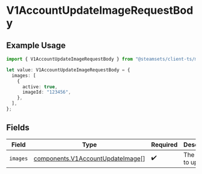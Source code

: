 # V1AccountUpdateImageRequestBody

## Example Usage

```typescript
import { V1AccountUpdateImageRequestBody } from "@steamsets/client-ts/models/components";

let value: V1AccountUpdateImageRequestBody = {
  images: [
    {
      active: true,
      imageId: "123456",
    },
  ],
};
```

## Fields

| Field                                                                                | Type                                                                                 | Required                                                                             | Description                                                                          |
| ------------------------------------------------------------------------------------ | ------------------------------------------------------------------------------------ | ------------------------------------------------------------------------------------ | ------------------------------------------------------------------------------------ |
| `images`                                                                             | [components.V1AccountUpdateImage](../../models/components/v1accountupdateimage.md)[] | :heavy_check_mark:                                                                   | The images to update                                                                 |